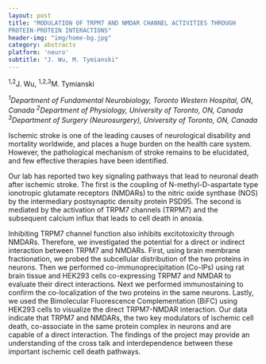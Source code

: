 ```yaml
---
layout: post
title: "MODULATION OF TRPM7 AND NMDAR CHANNEL ACTIVITIES THROUGH
PROTEIN-PROTEIN INTERACTIONS"
header-img: "img/home-bg.jpg"
category: abstracts
platform: 'neuro'
subtitle: "J. Wu, M. Tymianski"
---
```

<sup>1,2</sup>J. Wu, <sup>1,2,3</sup>M. Tymianski

_<sup>1</sup>Department of Fundamental Neurobiology, Toronto Western Hospital,
ON, Canada
<sup>2</sup>Department of Physiology, University of Toronto, ON, Canada
<sup>3</sup>Department of Surgery (Neurosurgery), University of Toronto, ON,
Canada_

Ischemic stroke is one of the leading causes of neurological disability
and mortality worldwide, and places a huge burden on the health care
system. However, the pathological mechanism of stroke remains to be
elucidated, and few effective therapies have been identified.

Our lab has reported two key signaling pathways that lead to neuronal
death after ischemic stroke. The first is the coupling of
N-methyl-D-aspartate type ionotropic glutamate receptors (NMDARs) to the
nitric oxide synthase (NOS) by the intermediary postsynaptic density
protein PSD95. The second is mediated by the activation of TRPM7
channels (TRPM7) and the subsequent calcium influx that leads to cell
death in anoxia.

Inhibiting TRPM7 channel function also inhibits excitotoxicity through
NMDARs. Therefore, we investigated the potential for a direct or
indirect interaction between TRPM7 and NMDARs. First, using brain
membrane fractionation, we probed the subcellular distribution of the
two proteins in neurons. Then we performed co-immunoprecipitation
(Co-IPs) using rat brain tissue and HEK293 cells co-expressing TRPM7 and
NMDAR to evaluate their direct interactions. Next we performed
immunostaining to confirm the co-localization of the two proteins in the
same neurons. Lastly, we used the Bimolecular Fluorescence
Complementation (BiFC) using HEK293 cells to visualize the direct
TRPM7-NMDAR interaction. Our data indicate that TRPM7 and NMDARs, the
two key modulators of ischemic cell death, co-associate in the same
protein complex in neurons and are capable of a direct interaction. The
findings of the project may provide an understanding of the cross talk
and interdependence between these important ischemic cell death
pathways.
